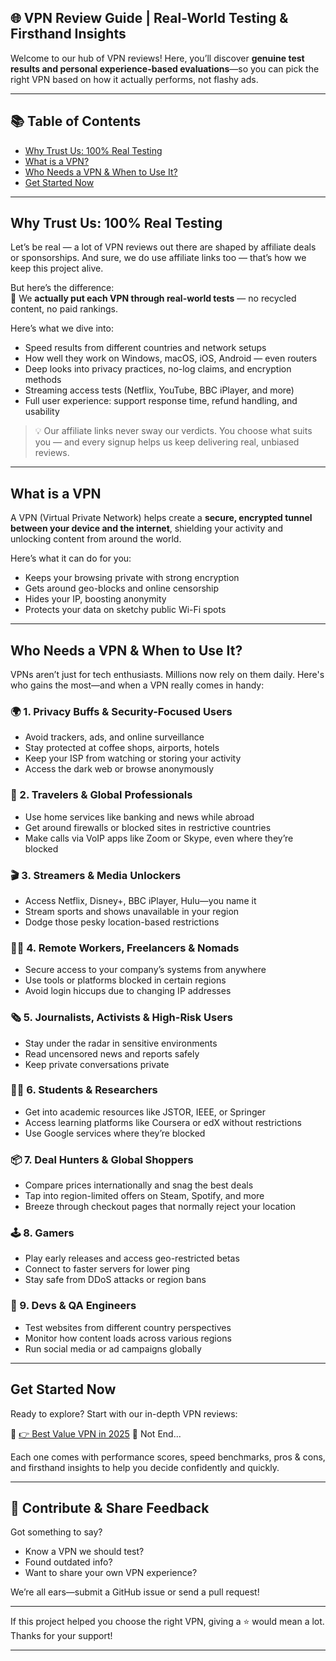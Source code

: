 ## 🌐 VPN Review Guide | Real-World Testing & Firsthand Insights

Welcome to our hub of VPN reviews! Here, you’ll discover **genuine test results and personal experience-based evaluations**—so you can pick the right VPN based on how it actually performs, not flashy ads.

---

## 📚 Table of Contents

- [Why Trust Us: 100% Real Testing](#whytrustus)
- [What is a VPN?](#whatvpn)
- [Who Needs a VPN & When to Use It?](#who-needs-a-vpn--when-to-use-it)
- [Get Started Now](#get-started-now)

---

<a id = "whytrustus"></a>
## Why Trust Us: 100% Real Testing

Let’s be real — a lot of VPN reviews out there are shaped by affiliate deals or sponsorships. And sure, we do use affiliate links too — that’s how we keep this project alive.

But here’s the difference:  
🧪 We **actually put each VPN through real-world tests** — no recycled content, no paid rankings.

Here’s what we dive into:

- Speed results from different countries and network setups
- How well they work on Windows, macOS, iOS, Android — even routers
- Deep looks into privacy practices, no-log claims, and encryption methods
- Streaming access tests (Netflix, YouTube, BBC iPlayer, and more)
- Full user experience: support response time, refund handling, and usability

> 💡 Our affiliate links never sway our verdicts. You choose what suits you — and every signup helps us keep delivering real, unbiased reviews.

---

<a id = "whatvpn"></a>
## What is a VPN

A VPN (Virtual Private Network) helps create a **secure, encrypted tunnel between your device and the internet**, shielding your activity and unlocking content from around the world.

Here’s what it can do for you:

- Keeps your browsing private with strong encryption  
- Gets around geo-blocks and online censorship  
- Hides your IP, boosting anonymity  
- Protects your data on sketchy public Wi-Fi spots  

---
## Who Needs a VPN & When to Use It?

VPNs aren’t just for tech enthusiasts. Millions now rely on them daily. Here's who gains the most—and when a VPN really comes in handy:

### 🌍 1. Privacy Buffs & Security-Focused Users

- Avoid trackers, ads, and online surveillance  
- Stay protected at coffee shops, airports, hotels  
- Keep your ISP from watching or storing your activity  
- Access the dark web or browse anonymously  

### 🧳 2. Travelers & Global Professionals

- Use home services like banking and news while abroad  
- Get around firewalls or blocked sites in restrictive countries  
- Make calls via VoIP apps like Zoom or Skype, even where they’re blocked  

### 🎬 3. Streamers & Media Unlockers

- Access Netflix, Disney+, BBC iPlayer, Hulu—you name it  
- Stream sports and shows unavailable in your region  
- Dodge those pesky location-based restrictions  

### 🧑‍💻 4. Remote Workers, Freelancers & Nomads

- Secure access to your company’s systems from anywhere  
- Use tools or platforms blocked in certain regions  
- Avoid login hiccups due to changing IP addresses  

### 🗞️ 5. Journalists, Activists & High-Risk Users

- Stay under the radar in sensitive environments  
- Read uncensored news and reports safely  
- Keep private conversations private  

### 🧑‍🎓 6. Students & Researchers

- Get into academic resources like JSTOR, IEEE, or Springer  
- Access learning platforms like Coursera or edX without restrictions  
- Use Google services where they’re blocked  

### 📦 7. Deal Hunters & Global Shoppers

- Compare prices internationally and snag the best deals  
- Tap into region-limited offers on Steam, Spotify, and more  
- Breeze through checkout pages that normally reject your location  

### 🕹️ 8. Gamers

- Play early releases and access geo-restricted betas  
- Connect to faster servers for lower ping  
- Stay safe from DDoS attacks or region bans  

### 🧪 9. Devs & QA Engineers

- Test websites from different country perspectives  
- Monitor how content loads across various regions  
- Run social media or ad campaigns globally  

---
## Get Started Now

Ready to explore? Start with our in-depth VPN reviews:

📁 [👉 Best Value VPN in 2025](https://realvpntest.github.io/vpn-guide/surfshark/)
📁 Not End...



Each one comes with performance scores, speed benchmarks, pros & cons, and firsthand insights to help you decide confidently and quickly.

---

## 💬 Contribute & Share Feedback

Got something to say?

- Know a VPN we should test?  
- Found outdated info?  
- Want to share your own VPN experience?  

We’re all ears—submit a GitHub issue or send a pull request!

---

If this project helped you choose the right VPN, giving a ⭐️ would mean a lot. Thanks for your support!

---